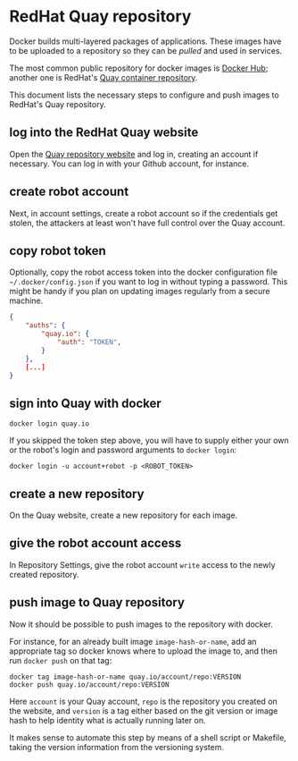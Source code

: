 # RedHat Quay repository

Docker builds multi-layered packages of applications. These images have to be uploaded to a repository so they can be _pulled_ and used in services.

The most common public repository for docker images is [Docker Hub](https://hub.docker.com/); another one is RedHat's [Quay container repository](https://quay.io/).

This document lists the necessary steps to configure and push images to RedHat's Quay repository.

## log into the RedHat Quay website

Open the [Quay repository website](https://quay.io/) and log in, creating an account if necessary. You can log in with your Github account, for instance.

## create robot account

Next, in account settings, create a robot account so if the credentials get stolen, the attackers at least won't have full control over the Quay account.

## copy robot token

Optionally, copy the robot access token into the docker configuration file `~/.docker/config.json` if you want to log in without typing a password. This might be handy if you plan on updating images regularly from a secure machine.

```json
{
	"auths": {
		"quay.io": {
			"auth": "TOKEN",
		}
	},
	[...]
}
```
## sign into Quay with docker

```shell
docker login quay.io
```

If you skipped the token step above, you will have to supply either your own or the robot's login and password arguments to `docker login`:

```shell
docker login -u account+robot -p <ROBOT_TOKEN>
```

## create a new repository

On the Quay website, create a new repository for each image.

## give the robot account access

In Repository Settings, give the robot account `write` access to the newly created repository.

## push image to Quay repository

Now it should be possible to push images to the repository with docker.

For instance, for an already built image `image-hash-or-name`, add an appropriate tag so docker knows where to upload the image to, and then run `docker push` on that tag:

```shell
docker tag image-hash-or-name quay.io/account/repo:VERSION
docker push quay.io/account/repo:VERSION
```

Here `account` is your Quay account, `repo` is the repository you created on the website, and `version` is a tag either based on the git version or image hash to help identity what is actually running later on.

It makes sense to automate this step by means of a shell script or Makefile, taking the version information from the versioning system.

